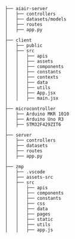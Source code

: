 

    ├── aiair-server
    │   ├── controllers
    │   ├── datasets/models
    │   ├── routes
    │   ├── app.py
    │   
    ├── client
    │   ├── public
    │   ├── src
    │   │   ├── apis
    │   │   ├── assets
    │   │   ├── components
    │   │   ├── constants
    │   │   ├── contexts
    │   │   ├── data
    │   │   ├── utils
    │   │   ├── App.jsx
    │   │   ├── main.jsx
    │   
    ├── microcontroller
    │   ├── Arduino MKR 1010
    │   ├── Arduino Uno R3
    │   ├── STM32F429ZIT6
    │   
    ├── server
    │   ├── controllers
    │   ├── datasets
    │   ├── routes
    │   ├── app.py
    │   
    ├── zmp
    │   ├── .vscode
    │   ├── assets-src
    │   ├── src
    │   │   ├── apis
    │   │   ├── components
    │   │   ├── constants
    │   │   ├── css
    │   │   ├── data
    │   │   ├── pages
    │   │   ├── static
    │   │   ├── utils
    │   │   ├── app.js
